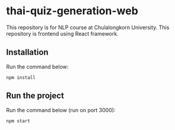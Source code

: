 # thai-quiz-generation-web

This repository is for NLP course at Chulalongkorn University. This repository is frontend using React framework.

## Installation

Run the command below:
```
npm install
```

## Run the project

Run the command below (run on port 3000):
```
npm start
```
